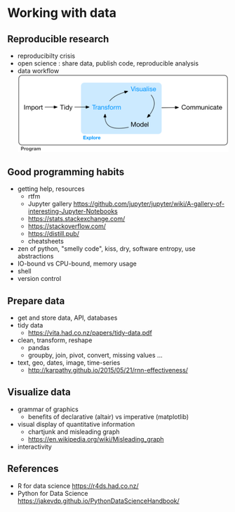 # Working with data

## Reproducible research

- reproducibilty crisis
- open science : share data, publish code, reproducible analysis
- data workflow ![](data-science-explore.png)

## Good programming habits

- getting help, resources
  - rtfm
  - Jupyter gallery https://github.com/jupyter/jupyter/wiki/A-gallery-of-interesting-Jupyter-Notebooks
  - https://stats.stackexchange.com/
  - https://stackoverflow.com/
  - https://distill.pub/
  - cheatsheets
- zen of python, "smelly code", kiss, dry, software entropy, use abstractions
- IO-bound vs CPU-bound, memory usage
- shell
- version control

## Prepare data

- get and store data, API, databases
- tidy data
  - https://vita.had.co.nz/papers/tidy-data.pdf
- clean, transform, reshape
  - pandas
  - groupby, join, pivot, convert, missing values ...
- text, geo, dates, image, time-series
  - http://karpathy.github.io/2015/05/21/rnn-effectiveness/

## Visualize data

- grammar of graphics
  - benefits of declarative (altair) vs imperative (matplotlib)
- visual display of quantitative information
  - chartjunk and misleading graph
  - https://en.wikipedia.org/wiki/Misleading_graph
- interactivity

## References

- R for data science https://r4ds.had.co.nz/
- Python for Data Science https://jakevdp.github.io/PythonDataScienceHandbook/

